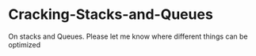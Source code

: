 # Cracking-Stacks-and-Queues
On stacks and Queues.
Please let me know where different things can be optimized
